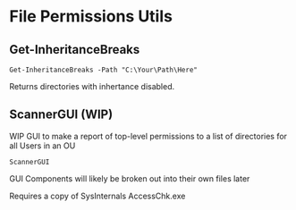 # File Permissions Utils

## Get-InheritanceBreaks

```Get-InheritanceBreaks -Path "C:\Your\Path\Here"```

Returns directories with inhertance disabled.

## ScannerGUI (WIP)

WIP GUI to make a report of top-level permissions to a list of directories for all Users in an OU

```ScannerGUI```

GUI Components will likely be broken out into their own files later

Requires a copy of SysInternals AccessChk.exe